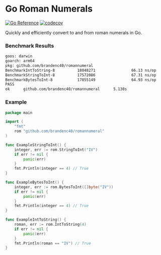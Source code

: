 # Go Roman Numerals

[![Go Reference](https://pkg.go.dev/badge/github.com/brandenc40/romannumeral.svg)](https://pkg.go.dev/github.com/brandenc40/romannumeral)
[![codecov](https://codecov.io/gh/brandenc40/romannumeral/branch/master/graph/badge.svg?token=AS7IBSTE36)](https://codecov.io/gh/brandenc40/romannumeral)
    
Quickly and efficiently convert to and from roman numerals in Go.

### Benchmark Results

```sh
goos: darwin
goarch: arm64
pkg: github.com/brandenc40/romannumeral
BenchmarkIntToString-8          18048271                66.13 ns/op           24 B/op          2 allocs/op
BenchmarkStringToInt-8          17572086                67.31 ns/op            0 B/op          0 allocs/op
BenchmarkBytesToInt-8           17855149                64.93 ns/op            0 B/op          0 allocs/op
PASS
ok      github.com/brandenc40/romannumeral      5.130s
```

### Example

```go
package main

import (
	"fmt"
	rom "github.com/brandenc40/romannumeral"
)

func ExampleStringToInt() {
	integer, err := rom.StringToInt("IV")
	if err != nil {
		panic(err)
	}
	fmt.Println(integer == 4) // True
}

func ExampleBytesToInt() {
	integer, err := rom.BytesToInt([]byte("IV"))
	if err != nil {
		panic(err)
	}
	fmt.Println(integer == 4) // True
}

func ExampleIntToString() {
	roman, err := rom.IntToString(4)
	if err != nil {
		panic(err)
	}
	fmt.Println(roman == "IV") // True
}
```
